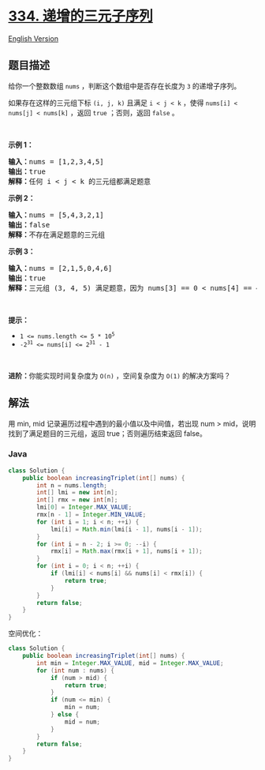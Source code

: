 # [334. 递增的三元子序列](https://leetcode.cn/problems/increasing-triplet-subsequence)

[English Version](/solution/0300-0399/0334.Increasing%20Triplet%20Subsequence/README_EN.md)

## 题目描述

<p>给你一个整数数组&nbsp;<code>nums</code> ，判断这个数组中是否存在长度为 <code>3</code> 的递增子序列。</p>

<p>如果存在这样的三元组下标 <code>(i, j, k)</code>&nbsp;且满足 <code>i &lt; j &lt; k</code> ，使得&nbsp;<code>nums[i] &lt; nums[j] &lt; nums[k]</code> ，返回 <code>true</code> ；否则，返回 <code>false</code> 。</p>

<p>&nbsp;</p>

<p><strong>示例 1：</strong></p>

<pre>
<strong>输入：</strong>nums = [1,2,3,4,5]
<strong>输出：</strong>true
<strong>解释：</strong>任何 i &lt; j &lt; k 的三元组都满足题意
</pre>

<p><strong>示例 2：</strong></p>

<pre>
<strong>输入：</strong>nums = [5,4,3,2,1]
<strong>输出：</strong>false
<strong>解释：</strong>不存在满足题意的三元组</pre>

<p><strong>示例 3：</strong></p>

<pre>
<strong>输入：</strong>nums = [2,1,5,0,4,6]
<strong>输出：</strong>true
<strong>解释：</strong>三元组 (3, 4, 5) 满足题意，因为 nums[3] == 0 &lt; nums[4] == 4 &lt; nums[5] == 6
</pre>

<p>&nbsp;</p>

<p><strong>提示：</strong></p>

<ul>
	<li><code>1 &lt;= nums.length &lt;= 5 * 10<sup>5</sup></code></li>
	<li><code>-2<sup>31</sup> &lt;= nums[i] &lt;= 2<sup>31</sup> - 1</code></li>
</ul>

<p>&nbsp;</p>

<p><strong>进阶：</strong>你能实现时间复杂度为 <code>O(n)</code> ，空间复杂度为 <code>O(1)</code> 的解决方案吗？</p>

## 解法

用 min, mid 记录遍历过程中遇到的最小值以及中间值，若出现 num > mid，说明找到了满足题目的三元组，返回 true；否则遍历结束返回 false。

### **Java**

```java
class Solution {
    public boolean increasingTriplet(int[] nums) {
        int n = nums.length;
        int[] lmi = new int[n];
        int[] rmx = new int[n];
        lmi[0] = Integer.MAX_VALUE;
        rmx[n - 1] = Integer.MIN_VALUE;
        for (int i = 1; i < n; ++i) {
            lmi[i] = Math.min(lmi[i - 1], nums[i - 1]);
        }
        for (int i = n - 2; i >= 0; --i) {
            rmx[i] = Math.max(rmx[i + 1], nums[i + 1]);
        }
        for (int i = 0; i < n; ++i) {
            if (lmi[i] < nums[i] && nums[i] < rmx[i]) {
                return true;
            }
        }
        return false;
    }
}
```

空间优化：

```java
class Solution {
    public boolean increasingTriplet(int[] nums) {
        int min = Integer.MAX_VALUE, mid = Integer.MAX_VALUE;
        for (int num : nums) {
            if (num > mid) {
                return true;
            }
            if (num <= min) {
                min = num;
            } else {
                mid = num;
            }
        }
        return false;
    }
}
```
